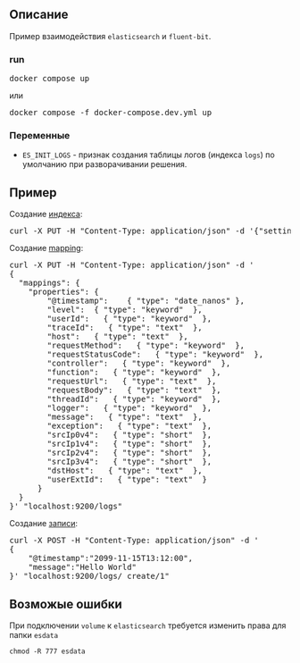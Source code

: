 ## Описание

Пример взаимодействия `elasticsearch` и `fluent-bit`.

### run

<pre>
docker compose up
</pre>

или

<pre>
docker compose -f docker-compose.dev.yml up
</pre>

### Переменные

* `ES_INIT_LOGS` - признак создания таблицы логов (индекса `logs`) по умолчанию при разворачивании решения.

## Пример

Создание [индекса](https://www.elastic.co/docs/api/doc/elasticsearch/operation/operation-indices-create):

<pre>
curl -X PUT -H "Content-Type: application/json" -d '{"settings":   {"number_of_shards":1,"number_of_replicas":1}}' "localhost:9200/logs"
</pre>

Создание [mapping](https://www.elastic.co/docs/manage-data/data-store/mapping/explicit-mapping):

<pre>
curl -X PUT -H "Content-Type: application/json" -d '
{
  "mappings": {
    "properties": {
      	"@timestamp":    { "type": "date_nanos" },
      	"level":  { "type": "keyword"  },
      	"userId":   { "type": "keyword"  },
      	"traceId":   { "type": "text"  },
      	"host":   { "type": "text"  },
      	"requestMethod":   { "type": "keyword"  },
      	"requestStatusCode":   { "type": "keyword"  },
      	"controller":   { "type": "keyword"  },
      	"function":   { "type": "keyword"  },
      	"requestUrl":   { "type": "text"  },
      	"requestBody":   { "type": "text"  },
      	"threadId":   { "type": "keyword"  },
      	"logger":   { "type": "keyword"  },
      	"message":   { "type": "text"  },
      	"exception":   { "type": "text"  },
      	"srcIp0v4":   { "type": "short"  },
      	"srcIp1v4":   { "type": "short"  },
      	"srcIp2v4":   { "type": "short"  },
      	"srcIp3v4":   { "type": "short"  },
      	"dstHost":   { "type": "text"  },
      	"userExtId":   { "type": "text"  }
      }
  }
}' "localhost:9200/logs"
</pre>

Создание [записи](https://www.elastic.co/docs/api/doc/elasticsearch/operation/operation-create):

<pre>
curl -X POST -H "Content-Type: application/json" -d '
{
	"@timestamp":"2099-11-15T13:12:00",
	"message":"Hello World"
}' "localhost:9200/logs/_create/1"
</pre>

## Возможые ошибки

При подключении `volume` к `elasticsearch` требуется изменить права для папки `esdata`

`chmod -R 777 esdata`
